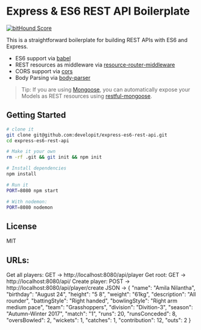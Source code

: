 Express & ES6 REST API Boilerplate
==================================

[![bitHound Score](https://www.bithound.io/github/developit/express-es6-rest-api/badges/score.svg)](https://www.bithound.io/github/developit/express-es6-rest-api)

This is a straightforward boilerplate for building REST APIs with ES6 and Express.

- ES6 support via [babel](https://babeljs.io)
- REST resources as middleware via [resource-router-middleware](https://github.com/developit/resource-router-middleware)
- CORS support via [cors](https://github.com/troygoode/node-cors)
- Body Parsing via [body-parser](https://github.com/expressjs/body-parser)

> Tip: If you are using [Mongoose](https://github.com/Automattic/mongoose), you can automatically expose your Models as REST resources using [restful-mongoose](https://git.io/restful-mongoose).

Getting Started
---------------

```sh
# clone it
git clone git@github.com:developit/express-es6-rest-api.git
cd express-es6-rest-api

# Make it your own
rm -rf .git && git init && npm init

# Install dependencies
npm install

# Run it
PORT=8080 npm start

# With nodemon:
PORT=8080 nodemon
```


License
-------

MIT


URLs:
-----
Get all players: GET -> http://localhost:8080/api/player
Get root: GET -> http://localhost:8080/api/
Create player: POST -> http://localhost:8080/api/player/create
	JSON ->
	{
		"name": "Amila Nilantha",
		"birthday": "August 24",
		"height": "5 8",
		"weight": "61kg",
		"description": "All rounder",
		"battingStyle": "Right handed",
		"bowlingStyle": "Right arm medium pace",
		"team": "Grasshoppers",
		"division": "Divition-3",
		"season": "Autumn-Winter 2017",
		"match": "1",
		"runs": 20,
		"runsConceded": 8,
		"oversBowled": 2,
		"wickets": 1,
		"catches": 1,
		"contribution": 12,
		"outs": 2
	}